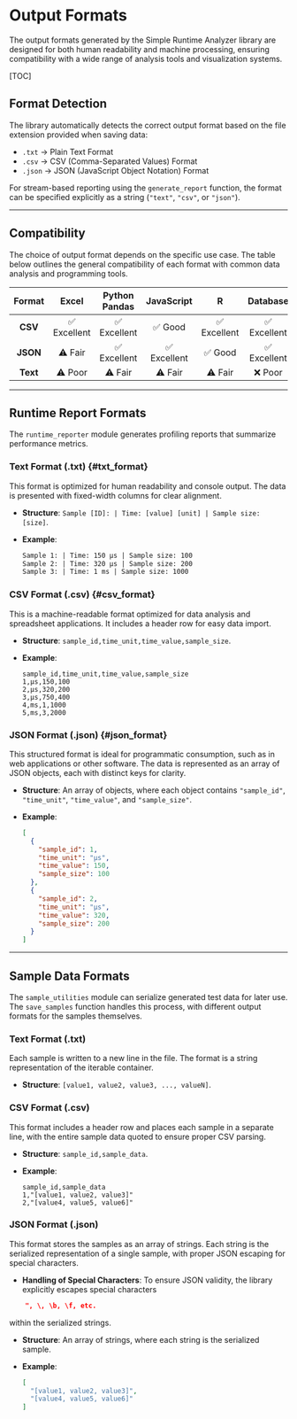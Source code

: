 # Output Formats

The output formats generated by the Simple Runtime Analyzer library are designed for both human readability and machine processing, ensuring compatibility with a wide range of analysis tools and visualization systems.

[TOC]

## Format Detection

The library automatically detects the correct output format based on the file extension provided when saving data:

* `.txt` → Plain Text Format
* `.csv` → CSV (Comma-Separated Values) Format
* `.json` → JSON (JavaScript Object Notation) Format

For stream-based reporting using the `generate_report` function, the format can be specified explicitly as a string (`"text"`, `"csv"`, or `"json"`).

-----

## Compatibility

The choice of output format depends on the specific use case. The table below outlines the general compatibility of each format with common data analysis and programming tools.

|  Format  |     Excel     | Python Pandas | JavaScript |      R       |  Database   |
|:--------:|:-------------:|:--------------:|:----------:|:------------:|:-----------:|
| **CSV**  | ✅ Excellent  | ✅ Excellent   | ✅ Good     | ✅ Excellent | ✅ Excellent |
| **JSON** | ⚠️ Fair      | ✅ Excellent   | ✅ Excellent| ✅ Good      | ✅ Excellent |
| **Text** | ⚠️ Poor      | ⚠️ Fair        | ⚠️ Fair     | ⚠️ Fair      | ❌ Poor      |

-----

## Runtime Report Formats

The `runtime_reporter` module generates profiling reports that summarize performance metrics.

### Text Format (.txt) {#txt_format}

This format is optimized for human readability and console output. The data is presented with fixed-width columns for clear alignment.

* **Structure**: `Sample [ID]: | Time: [value] [unit] | Sample size: [size]`.
* **Example**:

    ```txt
    Sample 1: | Time: 150 μs | Sample size: 100
    Sample 2: | Time: 320 μs | Sample size: 200
    Sample 3: | Time: 1 ms | Sample size: 1000
    ```

### CSV Format (.csv) {#csv_format}

This is a machine-readable format optimized for data analysis and spreadsheet applications. It includes a header row for easy data import.

* **Structure**: `sample_id,time_unit,time_value,sample_size`.
* **Example**:

    ```csv
    sample_id,time_unit,time_value,sample_size
    1,μs,150,100
    2,μs,320,200
    3,μs,750,400
    4,ms,1,1000
    5,ms,3,2000
    ```

### JSON Format (.json) {#json_format}

This structured format is ideal for programmatic consumption, such as in web applications or other software. The data is represented as an array of JSON objects, each with distinct keys for clarity.

* **Structure**: An array of objects, where each object contains `"sample_id"`, `"time_unit"`, `"time_value"`, and `"sample_size"`.
* **Example**:

    ```json
    [
      {
        "sample_id": 1,
        "time_unit": "μs",
        "time_value": 150,
        "sample_size": 100
      },
      {
        "sample_id": 2,
        "time_unit": "μs",
        "time_value": 320,
        "sample_size": 200
      }
    ]
    ```

-----

## Sample Data Formats

The `sample_utilities` module can serialize generated test data for later use. The `save_samples` function handles this process, with different output formats for the samples themselves.

### Text Format (.txt)

Each sample is written to a new line in the file. The format is a string representation of the iterable container.

* **Structure**: `[value1, value2, value3, ..., valueN]`.

### CSV Format (.csv)

This format includes a header row and places each sample in a separate line, with the entire sample data quoted to ensure proper CSV parsing.

* **Structure**: `sample_id,sample_data`.
* **Example**:

    ```csv
    sample_id,sample_data
    1,"[value1, value2, value3]"
    2,"[value4, value5, value6]"
    ```

### JSON Format (.json)

This format stores the samples as an array of strings. Each string is the serialized representation of a single sample, with proper JSON escaping for special characters.

* **Handling of Special Characters**: To ensure JSON validity, the library explicitly escapes special characters

```json
    ", \, \b, \f, etc.
```

within the serialized strings.

* **Structure**: An array of strings, where each string is the serialized sample.
* **Example**:

    ```json
    [
      "[value1, value2, value3]",
      "[value4, value5, value6]"
    ]
    ```
